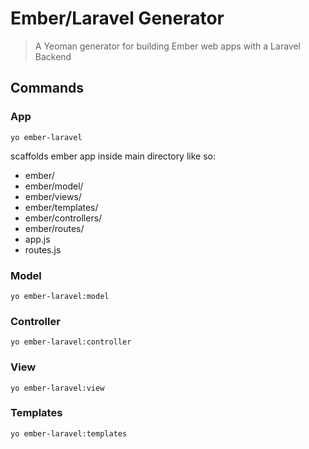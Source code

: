 Ember/Laravel Generator
========================

> A Yeoman generator for building Ember web apps with a Laravel Backend

Commands
--------

### App

``` yo ember-laravel ```

scaffolds ember app inside main directory like so:

- ember/
- ember/model/
- ember/views/
- ember/templates/
- ember/controllers/
- ember/routes/
- app.js
- routes.js

### Model

``` yo ember-laravel:model ```

### Controller

``` yo ember-laravel:controller ```

### View

``` yo ember-laravel:view ```

### Templates

``` yo ember-laravel:templates ```